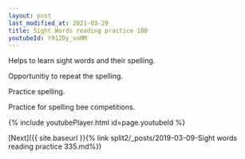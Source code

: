 ```yaml
---
layout: post
last_modified_at: 2021-03-29
title: Sight Words reading practice 180
youtubeId: Y912Dy_vnMM
---
```

 
 
Helps to learn sight words and their spelling.

Opportunitiy to repeat the spelling. 

Practice spelling. 
 
Practice for spelling bee competitions. 
 
{% include youtubePlayer.html id=page.youtubeId %}
 
 

[Next]({{ site.baseurl }}{% link  split2/_posts/2019-03-09-Sight words reading practice 335.md%})
 
